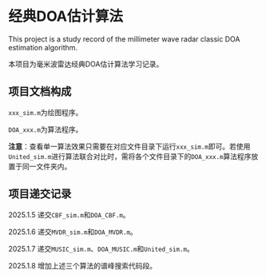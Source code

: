 # 经典DOA估计算法
This project is a study record of the millimeter wave radar classic DOA estimation algorithm.

本项目为毫米波雷达经典DOA估计算法学习记录。

## 项目文档构成

`xxx_sim.m`为绘图程序。

`DOA_xxx.m`为算法程序。

**注意**：查看单一算法效果只需要在对应文件目录下运行`xxx_sim.m`即可。若使用`United_sim.m`进行算法联合对比时，需将各个文件目录下的`DOA_xxx.m`算法程序放置于同一文件夹内。

## 项目递交记录

2025.1.5 递交`CBF_sim.m`和`DOA_CBF.m`。

2025.1.6 递交`MVDR_sim.m`和`DOA_MVDR.m`。

2025.1.7 递交`MUSIC_sim.m`、`DOA_MUSIC.m`和`United_sim.m`。

2025.1.8 增加上述三个算法的谱峰搜索代码段。
